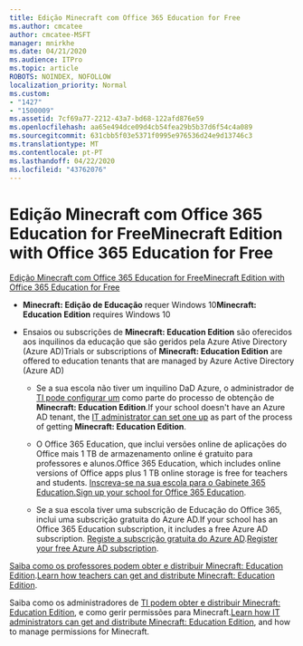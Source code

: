 ```yaml
---
title: Edição Minecraft com Office 365 Education for Free
ms.author: cmcatee
author: cmcatee-MSFT
manager: mnirkhe
ms.date: 04/21/2020
ms.audience: ITPro
ms.topic: article
ROBOTS: NOINDEX, NOFOLLOW
localization_priority: Normal
ms.custom:
- "1427"
- "1500009"
ms.assetid: 7cf69a77-2212-43a7-bd68-122afd876e59
ms.openlocfilehash: aa65e494dce09d4cb54fea29b5b37d6f54c4a089
ms.sourcegitcommit: 631cbb5f03e5371f0995e976536d24e9d13746c3
ms.translationtype: MT
ms.contentlocale: pt-PT
ms.lasthandoff: 04/22/2020
ms.locfileid: "43762076"
---
```

# <a name="minecraft-edition-with-office-365-education-for-free"></a><span data-ttu-id="a6798-102">Edição Minecraft com Office 365 Education for Free</span><span class="sxs-lookup"><span data-stu-id="a6798-102">Minecraft Edition with Office 365 Education for Free</span></span>

[<span data-ttu-id="a6798-103">Edição Minecraft com Office 365 Education for Free</span><span class="sxs-lookup"><span data-stu-id="a6798-103">Minecraft Edition with Office 365 Education for Free</span></span>](https://docs.microsoft.com/education/windows/get-minecraft-for-education)
  
- <span data-ttu-id="a6798-104">**Minecraft: Edição de Educação** requer Windows 10</span><span class="sxs-lookup"><span data-stu-id="a6798-104">**Minecraft: Education Edition** requires Windows 10</span></span>

- <span data-ttu-id="a6798-105">Ensaios ou subscrições de **Minecraft: Education Edition** são oferecidos aos inquilinos da educação que são geridos pela Azure Ative Directory (Azure AD)</span><span class="sxs-lookup"><span data-stu-id="a6798-105">Trials or subscriptions of **Minecraft: Education Edition** are offered to education tenants that are managed by Azure Active Directory (Azure AD)</span></span>

  - <span data-ttu-id="a6798-106">Se a sua escola não tiver um inquilino DaD Azure, o administrador de [TI pode configurar um](https://docs.microsoft.com/education/windows/school-get-minecraft) como parte do processo de obtenção de **Minecraft: Education Edition**.</span><span class="sxs-lookup"><span data-stu-id="a6798-106">If your school doesn't have an Azure AD tenant, the [IT administrator can set one up](https://docs.microsoft.com/education/windows/school-get-minecraft) as part of the process of getting **Minecraft: Education Edition**.</span></span>

  - <span data-ttu-id="a6798-107">O Office 365 Education, que inclui versões online de aplicações do Office mais 1 TB de armazenamento online é gratuito para professores e alunos.</span><span class="sxs-lookup"><span data-stu-id="a6798-107">Office 365 Education, which includes online versions of Office apps plus 1 TB online storage is free for teachers and students.</span></span> <span data-ttu-id="a6798-108">[Inscreva-se na sua escola para o Gabinete 365 Education.](https://products.office.com/academic/office-365-education-plan)</span><span class="sxs-lookup"><span data-stu-id="a6798-108">[Sign up your school for Office 365 Education](https://products.office.com/academic/office-365-education-plan).</span></span>

  - <span data-ttu-id="a6798-109">Se a sua escola tiver uma subscrição de Educação do Office 365, inclui uma subscrição gratuita do Azure AD.</span><span class="sxs-lookup"><span data-stu-id="a6798-109">If your school has an Office 365 Education subscription, it includes a free Azure AD subscription.</span></span> <span data-ttu-id="a6798-110">[Registe a subscrição gratuita do Azure AD](https://msdn.microsoft.com/library/windows/hardware/mt703369%28v=vs.85%29.aspx).</span><span class="sxs-lookup"><span data-stu-id="a6798-110">[Register your free Azure AD subscription](https://msdn.microsoft.com/library/windows/hardware/mt703369%28v=vs.85%29.aspx).</span></span>

<span data-ttu-id="a6798-111">[Saiba como os professores podem obter e distribuir Minecraft: Education Edition](https://docs.microsoft.com/education/windows/teacher-get-minecraft).</span><span class="sxs-lookup"><span data-stu-id="a6798-111">[Learn how teachers can get and distribute Minecraft: Education Edition](https://docs.microsoft.com/education/windows/teacher-get-minecraft).</span></span>
  
<span data-ttu-id="a6798-112">Saiba como os administradores de [TI podem obter e distribuir Minecraft: Education Edition](https://docs.microsoft.com/education/windows/school-get-minecraft), e como gerir permissões para Minecraft.</span><span class="sxs-lookup"><span data-stu-id="a6798-112">[Learn how IT administrators can get and distribute Minecraft: Education Edition](https://docs.microsoft.com/education/windows/school-get-minecraft), and how to manage permissions for Minecraft.</span></span>
